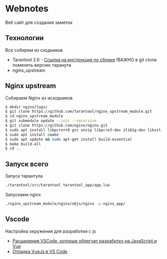 # Webnotes

Веб сайт для создания заметок

## Технологии
Все собирем из сходников

- Tarantool 2.6 - [Cсылка на инструкция по сборке](https://www.tarantool.io/ru/doc/latest/dev_guide/building_from_source/) !ВАЖНО в git clone поменять версию таранута
- nginx_upstream

## Nginx upstream

Собираем Nginx из исходников 
```bash
$ mkdir nginx/logs/
$ git clone https://github.com/tarantool/nginx_upstream_module.git
$ cd nginx_upstream_module
$ git submodule update --init --recursive
$ git clone https://github.com/nginx/nginx.git
$ sudo apt install libpcre++0 gcc unzip libpcre3-dev zlib1g-dev libssl-dev libxslt-dev
$ sudo apt install cmake
$ sudo apt update && sudo apt-get install build-essential
$ make build-all
$ cd ..
```

## Запуск всего

Запуск тарантула
```bash
./tarantool/src/tarantool tarantool_app/app.lua
```

Запускаем nginx
```bash
./nginx_upstream_module/nginx/objs/nginx -p nginx_app/
```

## Vsсode
Настройка окружения для разработки с js
- [Расширения VSCode, которые облегчат разработку на JavaScript и Vue](https://habr.com/ru/post/440066/)
- [Отладка VueJs в VS Code](https://ru.vuejs.org/v2/cookbook/debugging-in-vscode.html)